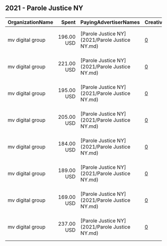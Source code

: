 ## 2021 - Parole Justice NY 
|OrganizationName|Spent|PayingAdvertiserNames|CreativeUrls|Impressions|Genders|AgeBrackets|CountryCodes|BillingAddresses|CandidateBallotInformation|
|:---|---:|:---|:---|---:|:---|:---|:---|:---|:---|
|mv digital group|196.00 USD|[Parole Justice NY](2021/Parole Justice NY.md)|[0](https://www.snap.com/political-ads/asset/f54aebe0d2a5b50e71730c5c4313dab3d37d5bfdeed42cb72ba617f4deb41ee5?mediaType=jpg)|31,500|||united states|"One, World Trade Center ,new york,10007,US"|Peoples Campaign for Parole Justice|
|mv digital group|221.00 USD|[Parole Justice NY](2021/Parole Justice NY.md)|[0](https://www.snap.com/political-ads/asset/9118950e50121e4c73f094d65efe8cf27fc04c44afdb13db47d1c95b1259e638?mediaType=jpg)|36,286|||united states|"One, World Trade Center ,new york,10007,US"|Peoples Campaign for Parole Justice|
|mv digital group|195.00 USD|[Parole Justice NY](2021/Parole Justice NY.md)|[0](https://www.snap.com/political-ads/asset/01e55ce62017118511f99d9fcb0c9283f8d90bc6081acb95ab8deb305c5c96fb?mediaType=jpg)|31,667|||united states|"One, World Trade Center ,new york,10007,US"|Peoples Campaign for Parole Justice|
|mv digital group|205.00 USD|[Parole Justice NY](2021/Parole Justice NY.md)|[0](https://www.snap.com/political-ads/asset/f79602657a13d227d65b798fc4a9077826e767fcfd4166933fe3629d0f19b9c2?mediaType=jpg)|33,321|||united states|"One, World Trade Center ,new york,10007,US"|Peoples Campaign for Parole Justice|
|mv digital group|184.00 USD|[Parole Justice NY](2021/Parole Justice NY.md)|[0](https://www.snap.com/political-ads/asset/bd653f33e8687baa32048d4fac68d6a6cf9667c07eadefeca24634b2049ad8bc?mediaType=jpg)|29,699|||united states|"One, World Trade Center ,new york,10007,US"|Peoples Campaign for Parole Justice|
|mv digital group|189.00 USD|[Parole Justice NY](2021/Parole Justice NY.md)|[0](https://www.snap.com/political-ads/asset/6cd2f458f318f8ca561262ae2304f0a772aecdb3b564329f33828fbd52041d9c?mediaType=jpg)|31,119|||united states|"One, World Trade Center ,new york,10007,US"|Peoples Campaign for Parole Justice|
|mv digital group|169.00 USD|[Parole Justice NY](2021/Parole Justice NY.md)|[0](https://www.snap.com/political-ads/asset/1fe66de391cb422d366061ad5c8b0b9006d74600af883e7fc23ed699e350f84f?mediaType=jpg)|28,267|||united states|"One, World Trade Center ,new york,10007,US"|Peoples Campaign for Parole Justice|
|mv digital group|237.00 USD|[Parole Justice NY](2021/Parole Justice NY.md)|[0](https://www.snap.com/political-ads/asset/86efe926181b42a8c8b5c12fe1efda44a71e936b66ae01f6dda8aeca36731aae?mediaType=jpg)|39,621|||united states|"One, World Trade Center ,new york,10007,US"|Peoples Campaign for Parole Justice|
